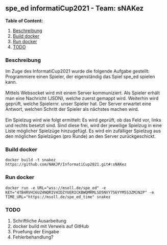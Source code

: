 ## spe_ed informatiCup2021 - Team: sNAKez
**Table of Content:**
1. [Beschreibung](#description)
1. [Build docker](#build-docker)
1. [Run docker](#run-docker)
1. [TODO](#TODO)

### Beschreibung <a name="description"></a>
Im Zuge des InformatiCup2021 wurde die folgende Aufgabe gestellt: Programmiere einen Spieler,
der eigenständig das Spiel spe_ed spielen kann. 
<br><br>
Mittels Websocket wird mit einem Server kommuniziert. Als Spieler erhält man eine Nachricht (JSON), welche zuerst gemappt wird. 
Weiterhin wird geprüft, welche Spielernr. unser Spieler hat. Der Server erwartet eine Antwort, welchen Schritt der Spieler als nächstes machen wird.
<br><br>
Ein Spielzug wird wie folgt ermittelt: Es wird geprüft, ob das Feld vor, links und rechts besetzt sind. Sind diese frei, 
wird der jeweilige Spielzug in eine Liste möglicher Spielzüge hinzugefügt. Es wird ein zufälliger Spielzug aus den möglichen Spielzügen (pro Runde) an den Server zurückgeschickt.

### Build docker <a name="build-docker"></a>
`docker build -t snakez https://github.com/NAKJP/InformatiCup2021.git#:sNAKez`

### Run docker <a name="run-docker"></a>
`docker run -e URL="wss://msoll.de/spe_ed" -e KEY="4TB4RVHI6UZ4NQRIV4IDZYUERICKBWQMRMLSD5NVY756YYM5S3ZMJN2P" -e TIME_URL="https://msoll.de/spe_ed_time" snakez`

### TODO <a name="TODO"></a>
1. Schriftliche Ausarbeitung
2. docker build mit Verweis auf GitHub
3. Pruefung der Eingabe
4. Fehlerbehandlung?
